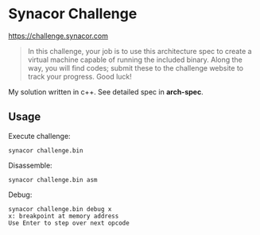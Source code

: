 # Synacor Challenge
<a href="https://challenge.synacor.com" target="_blank">https://challenge.synacor.com</a>

> In this challenge, your job is to use this architecture spec to create a virtual machine capable of running the included binary.  Along the way, you will find codes; submit these to the challenge website to track your progress.  Good luck! 

My solution written in c++. See detailed spec in **arch-spec**.

## Usage

Execute challenge:

```synacor challenge.bin```

Disassemble:

```synacor challenge.bin asm```

Debug:

```
synacor challenge.bin debug x
x: breakpoint at memory address
Use Enter to step over next opcode
```
